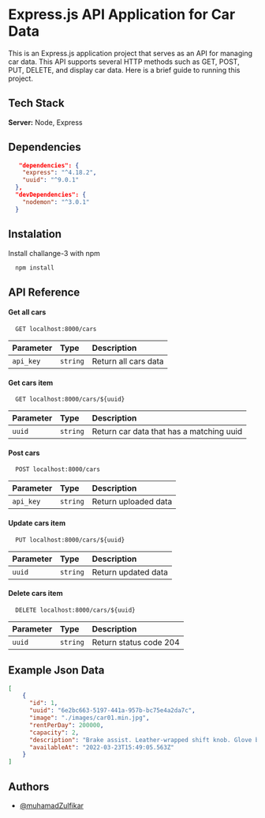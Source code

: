 
# Express.js API Application for Car Data

This is an Express.js application project that serves as an API for managing car data. This API supports several HTTP methods such as GET, POST, PUT, DELETE, and display car data. Here is a brief guide to running this project.


## Tech Stack

**Server:** Node, Express

## Dependencies
```json
   "dependencies": {
    "express": "^4.18.2",
    "uuid": "^9.0.1"
  },
  "devDependencies": {
    "nodemon": "^3.0.1"
  }
  ```


## Instalation

Install challange-3 with npm

```bash
  npm install
```

    
## API Reference


#### Get all cars

```http
  GET localhost:8000/cars
```

| Parameter | Type     | Description                |
| :-------- | :------- | :------------------------- |
| `api_key` | `string` |Return all cars data|

#### Get cars item

```http
  GET localhost:8000/cars/${uuid}
```

| Parameter | Type     | Description                       |
| :-------- | :------- | :-------------------------------- |
| `uuid`      | `string` | Return car data that has a matching uuid|

#### Post cars

```http
  POST localhost:8000/cars
```

| Parameter | Type     | Description                       |
| :-------- | :------- | :-------------------------------- |
| `api_key`      | `string` | Return uploaded data|

#### Update cars item

```http
  PUT localhost:8000/cars/${uuid}
```

| Parameter | Type     | Description                       |
| :-------- | :------- | :-------------------------------- |
| `uuid`      | `string` | Return updated data|

#### Delete cars item

```http
  DELETE localhost:8000/cars/${uuid}
```

| Parameter | Type     | Description                       |
| :-------- | :------- | :-------------------------------- |
| `uuid`      | `string` | Return status code 204|


## Example Json Data

```json
[
    {
      "id": 1,
      "uuid": "6e2bc663-5197-441a-957b-bc75e4a2da7c",
      "image": "./images/car01.min.jpg",
      "rentPerDay": 200000,
      "capacity": 2,
      "description": "Brake assist. Leather-wrapped shift knob. Glove box lamp. Air conditioning w/in-cabin microfilter.",
      "availableAt": "2022-03-23T15:49:05.563Z"
    }
]

```
## Authors

- [@muhamadZulfikar](https://www.github.com/muhamadZulfikar)


